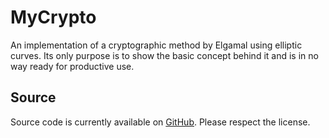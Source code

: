 MyCrypto
===================
An implementation of a cryptographic method by Elgamal using elliptic curves. 
Its only purpose is to show the basic concept behind it and is in no way ready for productive use.

Source
------
Source code is currently available on [GitHub](https://github.com/Alex39099/MyCrypto). Please respect the license.